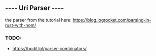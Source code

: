 ## ---- Uri Parser ----

the parser from the tutorial here: https://blog.logrocket.com/parsing-in-rust-with-nom/


### TODO:
   - https://bodil.lol/parser-combinators/
